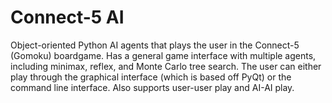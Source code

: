 # Connect-5 AI

Object-oriented Python AI agents that plays the user in the Connect-5 (Gomoku) boardgame. Has a general game interface with multiple agents, including minimax, reflex, and Monte Carlo tree search. The user can either play through the graphical interface (which is based off PyQt) or the command line interface. Also supports user-user play and AI-AI play.